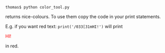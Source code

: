 ```thomas$ python color_tool.py```

returns nice-colours. To use them copy the code in your print statements.

E.g. if you want red text:
```print('/033[31mHI!')```
will print <p style='color:red'>HI!</p>  in red.
